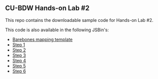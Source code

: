 ## CU-BDW Hands-on Lab #2

This repo contains the downloadable sample code for Hands-on Lab #2.

This code is also available in the following JSBin's:

* [Barebones mapping template](http://jsbin.com/gikite/1)
* [Step 1](http://jsbin.com/xusuqu/4)
* [Step 2](http://jsbin.com/yadaxa/1)
* [Step 3](http://jsbin.com/lofeyi/1)
* [Step 4](http://jsbin.com/qehana/4)
* [Step 5](http://jsbin.com/wemata/2)
* [Step 6](http://jsbin.com/xubeyo/1) 
